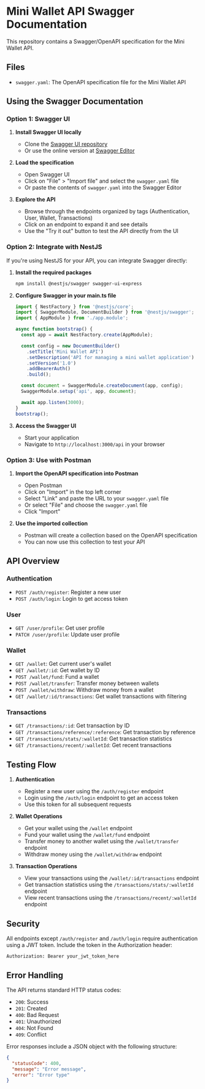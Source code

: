 # Mini Wallet API Swagger Documentation

This repository contains a Swagger/OpenAPI specification for the Mini Wallet API.

## Files

- `swagger.yaml`: The OpenAPI specification file for the Mini Wallet API

## Using the Swagger Documentation

### Option 1: Swagger UI

1. **Install Swagger UI locally**

   - Clone the [Swagger UI repository](https://github.com/swagger-api/swagger-ui)
   - Or use the online version at [Swagger Editor](https://editor.swagger.io/)

2. **Load the specification**

   - Open Swagger UI
   - Click on "File" > "Import file" and select the `swagger.yaml` file
   - Or paste the contents of `swagger.yaml` into the Swagger Editor

3. **Explore the API**
   - Browse through the endpoints organized by tags (Authentication, User, Wallet, Transactions)
   - Click on an endpoint to expand it and see details
   - Use the "Try it out" button to test the API directly from the UI

### Option 2: Integrate with NestJS

If you're using NestJS for your API, you can integrate Swagger directly:

1. **Install the required packages**

   ```bash
   npm install @nestjs/swagger swagger-ui-express
   ```

2. **Configure Swagger in your main.ts file**

   ```typescript
   import { NestFactory } from '@nestjs/core';
   import { SwaggerModule, DocumentBuilder } from '@nestjs/swagger';
   import { AppModule } from './app.module';

   async function bootstrap() {
     const app = await NestFactory.create(AppModule);

     const config = new DocumentBuilder()
       .setTitle('Mini Wallet API')
       .setDescription('API for managing a mini wallet application')
       .setVersion('1.0')
       .addBearerAuth()
       .build();

     const document = SwaggerModule.createDocument(app, config);
     SwaggerModule.setup('api', app, document);

     await app.listen(3000);
   }
   bootstrap();
   ```

3. **Access the Swagger UI**
   - Start your application
   - Navigate to `http://localhost:3000/api` in your browser

### Option 3: Use with Postman

1. **Import the OpenAPI specification into Postman**

   - Open Postman
   - Click on "Import" in the top left corner
   - Select "Link" and paste the URL to your `swagger.yaml` file
   - Or select "File" and choose the `swagger.yaml` file
   - Click "Import"

2. **Use the imported collection**
   - Postman will create a collection based on the OpenAPI specification
   - You can now use this collection to test your API

## API Overview

### Authentication

- `POST /auth/register`: Register a new user
- `POST /auth/login`: Login to get access token

### User

- `GET /user/profile`: Get user profile
- `PATCH /user/profile`: Update user profile

### Wallet

- `GET /wallet`: Get current user's wallet
- `GET /wallet/:id`: Get wallet by ID
- `POST /wallet/fund`: Fund a wallet
- `POST /wallet/transfer`: Transfer money between wallets
- `POST /wallet/withdraw`: Withdraw money from a wallet
- `GET /wallet/:id/transactions`: Get wallet transactions with filtering

### Transactions

- `GET /transactions/:id`: Get transaction by ID
- `GET /transactions/reference/:reference`: Get transaction by reference
- `GET /transactions/stats/:walletId`: Get transaction statistics
- `GET /transactions/recent/:walletId`: Get recent transactions

## Testing Flow

1. **Authentication**

   - Register a new user using the `/auth/register` endpoint
   - Login using the `/auth/login` endpoint to get an access token
   - Use this token for all subsequent requests

2. **Wallet Operations**

   - Get your wallet using the `/wallet` endpoint
   - Fund your wallet using the `/wallet/fund` endpoint
   - Transfer money to another wallet using the `/wallet/transfer` endpoint
   - Withdraw money using the `/wallet/withdraw` endpoint

3. **Transaction Operations**
   - View your transactions using the `/wallet/:id/transactions` endpoint
   - Get transaction statistics using the `/transactions/stats/:walletId` endpoint
   - View recent transactions using the `/transactions/recent/:walletId` endpoint

## Security

All endpoints except `/auth/register` and `/auth/login` require authentication using a JWT token. Include the token in the Authorization header:

```
Authorization: Bearer your_jwt_token_here
```

## Error Handling

The API returns standard HTTP status codes:

- `200`: Success
- `201`: Created
- `400`: Bad Request
- `401`: Unauthorized
- `404`: Not Found
- `409`: Conflict

Error responses include a JSON object with the following structure:

```json
{
  "statusCode": 400,
  "message": "Error message",
  "error": "Error type"
}
```
